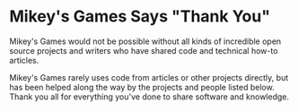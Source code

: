 # Mikey's Games Says "Thank You"

Mikey's Games would not be possible without all kinds of incredible open source projects and writers who have shared code and technical how-to articles.

Mikey's Games rarely uses code from articles or other projects directly, but has been helped along the way by the projects and people listed below. Thank you all for everything you've done to share software and knowledge.
